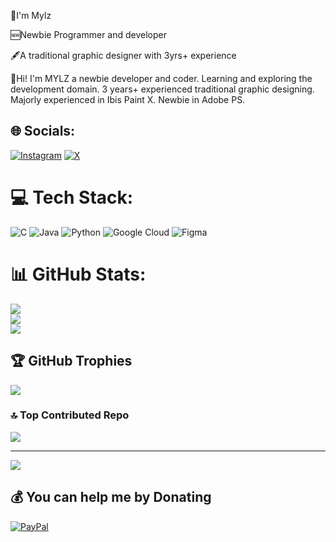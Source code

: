 🐧I'm Mylz 

🆕Newbie Programmer and developer

🖋️A traditional graphic designer with 3yrs+ experience 

💠Hi! 
I'm MYLZ a newbie developer and coder. Learning and exploring the development domain. 3 years+ experienced traditional graphic designing.  Majorly experienced in Ibis Paint X. Newbie in Adobe PS.<br>


## 🌐 Socials:
[![Instagram](https://img.shields.io/badge/Instagram-%23E4405F.svg?logo=Instagram&logoColor=white)](https://instagram.com/@mylz.viz) [![X](https://img.shields.io/badge/X-black.svg?logo=X&logoColor=white)](https://x.com/@MylzVissuals) 

# 💻 Tech Stack:
![C](https://img.shields.io/badge/c-%2300599C.svg?style=plastic&logo=c&logoColor=white) ![Java](https://img.shields.io/badge/java-%23ED8B00.svg?style=plastic&logo=openjdk&logoColor=white) ![Python](https://img.shields.io/badge/python-3670A0?style=plastic&logo=python&logoColor=ffdd54) ![Google Cloud](https://img.shields.io/badge/GoogleCloud-%234285F4.svg?style=plastic&logo=google-cloud&logoColor=white) ![Figma](https://img.shields.io/badge/figma-%23F24E1E.svg?style=plastic&logo=figma&logoColor=white)
# 📊 GitHub Stats:
![](https://github-readme-stats.vercel.app/api?username=mylzvisuals&theme=dark&hide_border=true&include_all_commits=false&count_private=false)<br/>
![](https://nirzak-streak-stats.vercel.app/?user=mylzvisuals&theme=dark&hide_border=true)<br/>
![](https://github-readme-stats.vercel.app/api/top-langs/?username=mylzvisuals&theme=dark&hide_border=true&include_all_commits=false&count_private=false&layout=compact)

## 🏆 GitHub Trophies
![](https://github-profile-trophy.vercel.app/?username=mylzvisuals&theme=radical&no-frame=false&no-bg=true&margin-w=4)

### 🔝 Top Contributed Repo
![](https://github-contributor-stats.vercel.app/api?username=mylzvisuals&limit=5&theme=dark&combine_all_yearly_contributions=true)

---
[![](https://visitcount.itsvg.in/api?id=mylzvisuals&icon=3&color=3)](https://visitcount.itsvg.in)

  ## 💰 You can help me by Donating
  [![PayPal](https://img.shields.io/badge/PayPal-00457C?style=for-the-badge&logo=paypal&logoColor=white)](https://paypal.me/@Anhu162) 

  
<!-- Proudly created with GPRM ( https://gprm.itsvg.in ) -->

